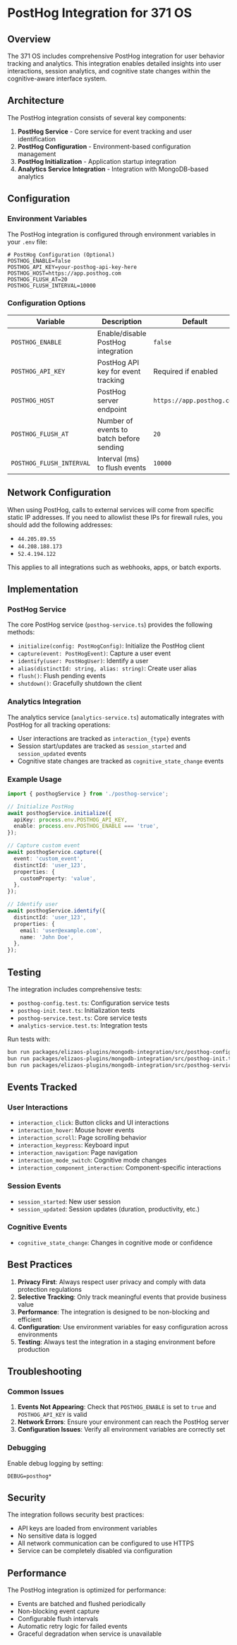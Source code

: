 # PostHog Integration for 371 OS

## Overview

The 371 OS includes comprehensive PostHog integration for user behavior tracking and analytics. This integration enables detailed insights into user interactions, session analytics, and cognitive state changes within the cognitive-aware interface system.

## Architecture

The PostHog integration consists of several key components:

1. **PostHog Service** - Core service for event tracking and user identification
2. **PostHog Configuration** - Environment-based configuration management
3. **PostHog Initialization** - Application startup integration
4. **Analytics Service Integration** - Integration with MongoDB-based analytics

## Configuration

### Environment Variables

The PostHog integration is configured through environment variables in your `.env` file:

```env
# PostHog Configuration (Optional)
POSTHOG_ENABLE=false
POSTHOG_API_KEY=your-posthog-api-key-here
POSTHOG_HOST=https://app.posthog.com
POSTHOG_FLUSH_AT=20
POSTHOG_FLUSH_INTERVAL=10000
```

### Configuration Options

| Variable | Description | Default |
|----------|-------------|---------|
| `POSTHOG_ENABLE` | Enable/disable PostHog integration | `false` |
| `POSTHOG_API_KEY` | PostHog API key for event tracking | Required if enabled |
| `POSTHOG_HOST` | PostHog server endpoint | `https://app.posthog.com` |
| `POSTHOG_FLUSH_AT` | Number of events to batch before sending | `20` |
| `POSTHOG_FLUSH_INTERVAL` | Interval (ms) to flush events | `10000` |

## Network Configuration

When using PostHog, calls to external services will come from specific static IP addresses. If you need to allowlist these IPs for firewall rules, you should add the following addresses:

- `44.205.89.55`
- `44.208.188.173`
- `52.4.194.122`

This applies to all integrations such as webhooks, apps, or batch exports.

## Implementation

### PostHog Service

The core PostHog service (`posthog-service.ts`) provides the following methods:

- `initialize(config: PostHogConfig)`: Initialize the PostHog client
- `capture(event: PostHogEvent)`: Capture a user event
- `identify(user: PostHogUser)`: Identify a user
- `alias(distinctId: string, alias: string)`: Create user alias
- `flush()`: Flush pending events
- `shutdown()`: Gracefully shutdown the client

### Analytics Integration

The analytics service (`analytics-service.ts`) automatically integrates with PostHog for all tracking operations:

- User interactions are tracked as `interaction_{type}` events
- Session start/updates are tracked as `session_started` and `session_updated` events
- Cognitive state changes are tracked as `cognitive_state_change` events

### Example Usage

```typescript
import { posthogService } from './posthog-service';

// Initialize PostHog
await posthogService.initialize({
  apiKey: process.env.POSTHOG_API_KEY,
  enable: process.env.POSTHOG_ENABLE === 'true',
});

// Capture custom event
await posthogService.capture({
  event: 'custom_event',
  distinctId: 'user_123',
  properties: {
    customProperty: 'value',
  },
});

// Identify user
await posthogService.identify({
  distinctId: 'user_123',
  properties: {
    email: 'user@example.com',
    name: 'John Doe',
  },
});
```

## Testing

The integration includes comprehensive tests:

- `posthog-config.test.ts`: Configuration service tests
- `posthog-init.test.ts`: Initialization tests
- `posthog-service.test.ts`: Core service tests
- `analytics-service.test.ts`: Integration tests

Run tests with:
```bash
bun run packages/elizaos-plugins/mongodb-integration/src/posthog-config.test.ts
bun run packages/elizaos-plugins/mongodb-integration/src/posthog-init.test.ts
bun run packages/elizaos-plugins/mongodb-integration/src/posthog-service.test.ts
```

## Events Tracked

### User Interactions
- `interaction_click`: Button clicks and UI interactions
- `interaction_hover`: Mouse hover events
- `interaction_scroll`: Page scrolling behavior
- `interaction_keypress`: Keyboard input
- `interaction_navigation`: Page navigation
- `interaction_mode_switch`: Cognitive mode changes
- `interaction_component_interaction`: Component-specific interactions

### Session Events
- `session_started`: New user session
- `session_updated`: Session updates (duration, productivity, etc.)

### Cognitive Events
- `cognitive_state_change`: Changes in cognitive mode or confidence

## Best Practices

1. **Privacy First**: Always respect user privacy and comply with data protection regulations
2. **Selective Tracking**: Only track meaningful events that provide business value
3. **Performance**: The integration is designed to be non-blocking and efficient
4. **Configuration**: Use environment variables for easy configuration across environments
5. **Testing**: Always test the integration in a staging environment before production

## Troubleshooting

### Common Issues

1. **Events Not Appearing**: Check that `POSTHOG_ENABLE` is set to `true` and `POSTHOG_API_KEY` is valid
2. **Network Errors**: Ensure your environment can reach the PostHog server
3. **Configuration Issues**: Verify all environment variables are correctly set

### Debugging

Enable debug logging by setting:
```env
DEBUG=posthog*
```

## Security

The integration follows security best practices:
- API keys are loaded from environment variables
- No sensitive data is logged
- All network communication can be configured to use HTTPS
- Service can be completely disabled via configuration

## Performance

The PostHog integration is optimized for performance:
- Events are batched and flushed periodically
- Non-blocking event capture
- Configurable flush intervals
- Automatic retry logic for failed events
- Graceful degradation when service is unavailable